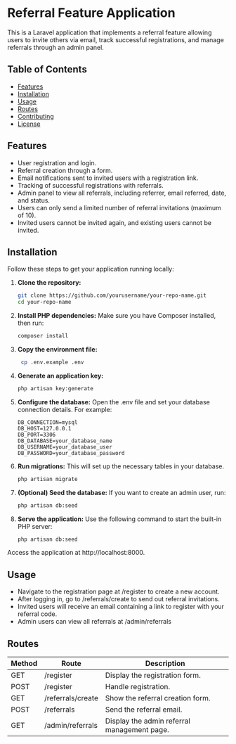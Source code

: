 # Referral Feature Application

This is a Laravel application that implements a referral feature allowing users to invite others via email, track successful registrations, and manage referrals through an admin panel.

## Table of Contents

- [Features](#features)
- [Installation](#installation)
- [Usage](#usage)
- [Routes](#routes)
- [Contributing](#contributing)
- [License](#license)

## Features

- User registration and login.
- Referral creation through a form.
- Email notifications sent to invited users with a registration link.
- Tracking of successful registrations with referrals.
- Admin panel to view all referrals, including referrer, email referred, date, and status.
- Users can only send a limited number of referral invitations (maximum of 10).
- Invited users cannot be invited again, and existing users cannot be invited.

## Installation

Follow these steps to get your application running locally:

1. **Clone the repository:**

   ```bash
   git clone https://github.com/yourusername/your-repo-name.git
   cd your-repo-name
2. **Install PHP dependencies:**
Make sure you have Composer installed, then run:
     ```bash
    composer install

3. **Copy the environment file:**
   ```bash
    cp .env.example .env

4. **Generate an application key:**
   ```bash
   php artisan key:generate

5. **Configure the database:**
Open the .env file and set your database connection details. For example:
    ```env
    DB_CONNECTION=mysql
    DB_HOST=127.0.0.1
    DB_PORT=3306
    DB_DATABASE=your_database_name
    DB_USERNAME=your_database_user
    DB_PASSWORD=your_database_password

6. **Run migrations:**
This will set up the necessary tables in your database.
    ```bash
    php artisan migrate

7. **(Optional) Seed the database:**
   If you want to create an admin user, run:
   ```bash
   php artisan db:seed

8. **Serve the application:**
Use the following command to start the built-in PHP server:
    ```bash
   php artisan db:seed
Access the application at http://localhost:8000.

## Usage
- Navigate to the registration page at /register to create a new account.
- After logging in, go to /referrals/create to send out referral invitations.
- Invited users will receive an email containing a link to register with your referral code.
- Admin users can view all referrals at /admin/referrals

## Routes

| Method | Route                  | Description                                           |
|--------|------------------------|-------------------------------------------------------|
| GET    | /register              | Display the registration form.                        |
| POST   | /register              | Handle registration.                                  |
| GET    | /referrals/create      | Show the referral creation form.                      |
| POST   | /referrals             | Send the referral email.                              |
| GET    | /admin/referrals       | Display the admin referral management page.           |




